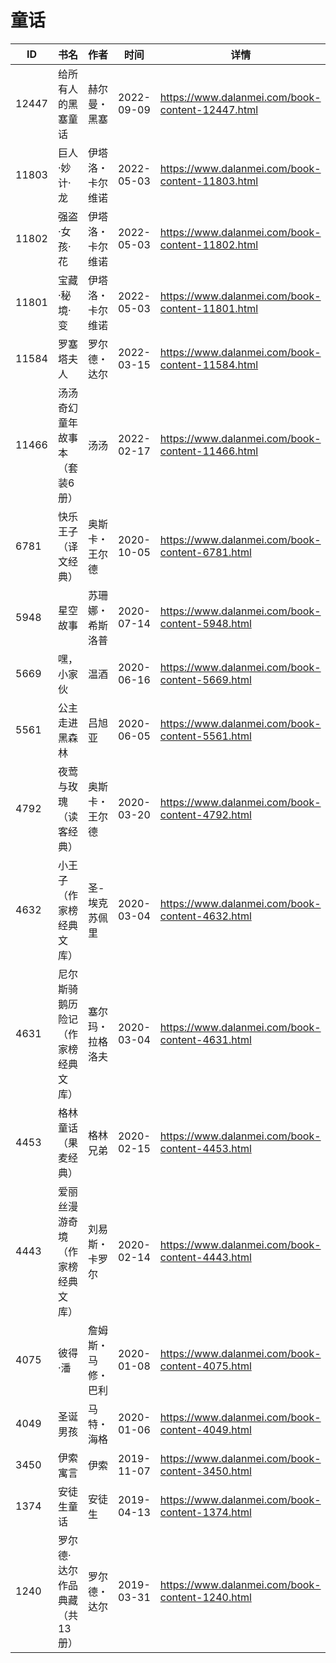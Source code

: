 # 童话

| ID | 书名 | 作者 | 时间 | 详情 | 下载页面 | EPUB下载链接 | MOBI下载链接 | AZW3下载链接 |
| --- | --- | --- | --- | --- | --- | --- | --- | --- |
| 12447 | 给所有人的黑塞童话 | 赫尔曼・黑塞 | 2022-09-09 | https://www.dalanmei.com/book-content-12447.html | https://www.dalanmei.com/download-book-12447.html | http://ct.dalanmei.com/f/31084289-771229162-6833bc | http://ct.dalanmei.com/f/31084289-771240812-a8f25a | http://ct.dalanmei.com/f/31084289-771232837-caf4e4 |
| 11803 | 巨人·妙计·龙 | 伊塔洛・卡尔维诺 | 2022-05-03 | https://www.dalanmei.com/book-content-11803.html | https://www.dalanmei.com/download-book-11803.html | http://ct.dalanmei.com/f/31084289-577377068-917c79 | http://ct.dalanmei.com/f/31084289-577383903-3aa065 | http://ct.dalanmei.com/f/31084289-577384275-85a343 |
| 11802 | 强盗·女孩·花 | 伊塔洛・卡尔维诺 | 2022-05-03 | https://www.dalanmei.com/book-content-11802.html | https://www.dalanmei.com/download-book-11802.html | http://ct.dalanmei.com/f/31084289-577377184-320497 | http://ct.dalanmei.com/f/31084289-577383920-07ea3c | http://ct.dalanmei.com/f/31084289-577384291-034182 |
| 11801 | 宝藏·秘境·变 | 伊塔洛・卡尔维诺 | 2022-05-03 | https://www.dalanmei.com/book-content-11801.html | https://www.dalanmei.com/download-book-11801.html | http://ct.dalanmei.com/f/31084289-577377297-6773d5 | http://ct.dalanmei.com/f/31084289-577383940-845e17 | http://ct.dalanmei.com/f/31084289-577384304-35568f |
| 11584 | 罗塞塔夫人 | 罗尔德・达尔 | 2022-03-15 | https://www.dalanmei.com/book-content-11584.html | https://www.dalanmei.com/download-book-11584.html | http://ct.dalanmei.com/f/31084289-570171363-38d2b4 | http://ct.dalanmei.com/f/31084289-570291921-916a02 | http://ct.dalanmei.com/f/31084289-570360570-c729aa |
| 11466 | 汤汤奇幻童年故事本（套装6册） | 汤汤 | 2022-02-17 | https://www.dalanmei.com/book-content-11466.html | https://www.dalanmei.com/download-book-11466.html | http://ct.dalanmei.com/f/31084289-570175515-fbf333 | http://ct.dalanmei.com/f/31084289-570301655-92b927 | http://ct.dalanmei.com/f/31084289-570371008-38a338 |
| 6781 | 快乐王子（译文经典） | 奥斯卡・王尔德 | 2020-10-05 | https://www.dalanmei.com/book-content-6781.html | https://www.dalanmei.com/download-book-6781.html | http://ct.dalanmei.com/f/31084289-571548548-facdd1 | http://ct.dalanmei.com/f/31084289-571819907-f8595f | http://ct.dalanmei.com/f/31084289-572199216-6d8231 |
| 5948 | 星空故事 | 苏珊娜・希斯洛普 | 2020-07-14 | https://www.dalanmei.com/book-content-5948.html | https://www.dalanmei.com/download-book-5948.html | http://ct.dalanmei.com/f/31084289-571562490-fce372 | http://ct.dalanmei.com/f/31084289-572009398-0bac3f | http://ct.dalanmei.com/f/31084289-571910996-ade46d |
| 5669 | 嘿，小家伙 | 温酒 | 2020-06-16 | https://www.dalanmei.com/book-content-5669.html | https://www.dalanmei.com/download-book-5669.html | http://ct.dalanmei.com/f/31084289-571606141-76800c | http://ct.dalanmei.com/f/31084289-571736550-4cb750 | http://ct.dalanmei.com/f/31084289-571914899-afeffb |
| 5561 | 公主走进黑森林 | 吕旭亚 | 2020-06-05 | https://www.dalanmei.com/book-content-5561.html | https://www.dalanmei.com/download-book-5561.html | http://ct.dalanmei.com/f/31084289-571604395-8e6424 | http://ct.dalanmei.com/f/31084289-571737258-a4c52d | http://ct.dalanmei.com/f/31084289-571916340-ba59d0 |
| 4792 | 夜莺与玫瑰（读客经典） | 奥斯卡・王尔德 | 2020-03-20 | https://www.dalanmei.com/book-content-4792.html | https://www.dalanmei.com/download-book-4792.html | http://ct.dalanmei.com/f/31084289-571594315-30b3a4 | http://ct.dalanmei.com/f/31084289-572126533-09d65e | http://ct.dalanmei.com/f/31084289-571984178-2470c0 |
| 4632 | 小王子（作家榜经典文库） | 圣-埃克苏佩里 | 2020-03-04 | https://www.dalanmei.com/book-content-4632.html | https://www.dalanmei.com/download-book-4632.html | http://ct.dalanmei.com/f/31084289-571593548-c76219 | http://ct.dalanmei.com/f/31084289-572131547-b31743 | http://ct.dalanmei.com/f/31084289-571986968-bb7778 |
| 4631 | 尼尔斯骑鹅历险记（作家榜经典文库） | 塞尔玛・拉格洛夫 | 2020-03-04 | https://www.dalanmei.com/book-content-4631.html | https://www.dalanmei.com/download-book-4631.html | http://ct.dalanmei.com/f/31084289-571593547-41d3f9 | http://ct.dalanmei.com/f/31084289-572131575-761d14 | http://ct.dalanmei.com/f/31084289-571986990-7d4dc5 |
| 4453 | 格林童话（果麦经典） | 格林兄弟 | 2020-02-15 | https://www.dalanmei.com/book-content-4453.html | https://www.dalanmei.com/download-book-4453.html | http://ct.dalanmei.com/f/31084289-571531821-e8fdde | http://ct.dalanmei.com/f/31084289-571799513-3f917e | http://ct.dalanmei.com/f/31084289-571988920-af2db4 |
| 4443 | 爱丽丝漫游奇境（作家榜经典文库） | 刘易斯・卡罗尔 | 2020-02-14 | https://www.dalanmei.com/book-content-4443.html | https://www.dalanmei.com/download-book-4443.html | http://ct.dalanmei.com/f/31084289-571531934-78ce81 | http://ct.dalanmei.com/f/31084289-571800249-d0466e | http://ct.dalanmei.com/f/31084289-571989073-96133d |
| 4075 | 彼得·潘 | 詹姆斯・马修・巴利 | 2020-01-08 | https://www.dalanmei.com/book-content-4075.html | https://www.dalanmei.com/download-book-4075.html | http://ct.dalanmei.com/f/31084289-571543699-6abccd | http://ct.dalanmei.com/f/31084289-571814300-ae494c | http://ct.dalanmei.com/f/31084289-572015137-4726ee |
| 4049 | 圣诞男孩 | 马特・海格 | 2020-01-06 | https://www.dalanmei.com/book-content-4049.html | https://www.dalanmei.com/download-book-4049.html | http://ct.dalanmei.com/f/31084289-571544248-373f69 | http://ct.dalanmei.com/f/31084289-571814762-e1bebd | http://ct.dalanmei.com/f/31084289-572016135-4b515a |
| 3450 | 伊索寓言 | 伊索  | 2019-11-07 | https://www.dalanmei.com/book-content-3450.html | https://www.dalanmei.com/download-book-3450.html | http://ct.dalanmei.com/f/31084289-571553696-c250b3 | http://ct.dalanmei.com/f/31084289-571887981-507487 | http://ct.dalanmei.com/f/31084289-572070072-b916e5 |
| 1374 | 安徒生童话 | 安徒生 | 2019-04-13 | https://www.dalanmei.com/book-content-1374.html | https://www.dalanmei.com/download-book-1374.html | http://ct.dalanmei.com/f/31084289-571423643-9543b5 | http://ct.dalanmei.com/f/31084289-571782354-e55b3c | http://ct.dalanmei.com/f/31084289-571883497-35c0d3 |
| 1240 | 罗尔德·达尔作品典藏（共13册） | 罗尔德・达尔 | 2019-03-31 | https://www.dalanmei.com/book-content-1240.html | https://www.dalanmei.com/download-book-1240.html | http://ct.dalanmei.com/f/31084289-571426348-aff489 | http://ct.dalanmei.com/f/31084289-571783470-e2e3d5 | http://ct.dalanmei.com/f/31084289-571884471-5af507 |
